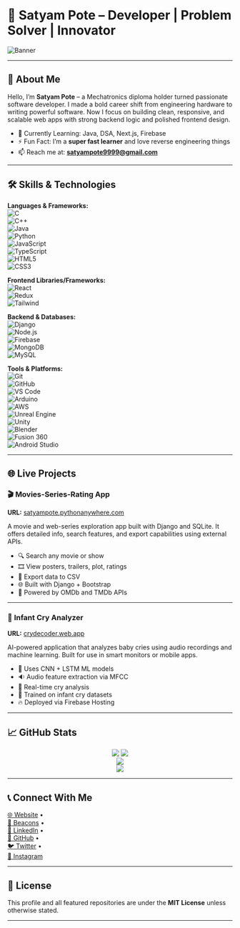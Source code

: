 # 🚀 Satyam Pote – Developer | Problem Solver | Innovator

![Banner](https://user-images.githubusercontent.com/74038190/241765440-80728820-e06b-4f96-9c9e-9df46f0cc0a5.gif)

---

## 💫 About Me

Hello, I’m **Satyam Pote** – a Mechatronics diploma holder turned passionate software developer. I made a bold career shift from engineering hardware to writing powerful software. Now I focus on building clean, responsive, and scalable web apps with strong backend logic and polished frontend design.

- 🌱 Currently Learning: Java, DSA, Next.js, Firebase
- ⚡ Fun Fact: I’m a **super fast learner** and love reverse engineering things
- 📫 Reach me at: **satyampote9999@gmail.com**

---

## 🛠️ Skills & Technologies

**Languages & Frameworks:**  
![C](https://img.shields.io/badge/c-%2300599C.svg?style=flat-square&logo=c&logoColor=white)  
![C++](https://img.shields.io/badge/c++-%2300599C.svg?style=flat-square&logo=c%2B%2B&logoColor=white)  
![Java](https://img.shields.io/badge/java-%23ED8B00.svg?style=flat-square&logo=openjdk&logoColor=white)  
![Python](https://img.shields.io/badge/python-3670A0?style=flat-square&logo=python&logoColor=ffdd54)  
![JavaScript](https://img.shields.io/badge/javascript-%23323330.svg?style=flat-square&logo=javascript&logoColor=%23F7DF1E)  
![TypeScript](https://img.shields.io/badge/TypeScript-%23007ACC.svg?style=flat-square&logo=typescript&logoColor=white)  
![HTML5](https://img.shields.io/badge/html5-%23E34F26.svg?style=flat-square&logo=html5&logoColor=white)  
![CSS3](https://img.shields.io/badge/css3-%231572B6.svg?style=flat-square&logo=css3&logoColor=white)  

**Frontend Libraries/Frameworks:**  
![React](https://img.shields.io/badge/-React-20232A?style=flat-square&logo=react)  
![Redux](https://img.shields.io/badge/-Redux-764ABC?style=flat-square&logo=redux)  
![Tailwind](https://img.shields.io/badge/-Tailwind-38B2AC?style=flat-square&logo=tailwind-css)  

**Backend & Databases:**  
![Django](https://img.shields.io/badge/-Django-092E20?style=flat-square&logo=django)  
![Node.js](https://img.shields.io/badge/-Node.js-339933?style=flat-square&logo=node-dot-js)  
![Firebase](https://img.shields.io/badge/Firebase-ffca28?style=flat-square&logo=firebase)  
![MongoDB](https://img.shields.io/badge/MongoDB-%234ea94b.svg?style=flat-square&logo=mongodb&logoColor=white)  
![MySQL](https://img.shields.io/badge/mysql-%2300000f.svg?style=flat-square&logo=mysql&logoColor=white)  

**Tools & Platforms:**  
![Git](https://img.shields.io/badge/-Git-F05032?style=flat-square&logo=git)  
![GitHub](https://img.shields.io/badge/-GitHub-181717?style=flat-square&logo=github)  
![VS Code](https://img.shields.io/badge/VS%20Code-blue?style=flat-square&logo=visual-studio-code&logoColor=white)  
![Arduino](https://img.shields.io/badge/-Arduino-00979D?style=flat-square&logo=Arduino&logoColor=white)  
![AWS](https://img.shields.io/badge/AWS-%23FF9900.svg?style=flat-square&logo=amazon-aws&logoColor=white)  
![Unreal Engine](https://img.shields.io/badge/Unreal-Engine-black?style=flat-square&logo=unrealengine)  
![Unity](https://img.shields.io/badge/Unity-000000?style=flat-square&logo=unity&logoColor=white)  
![Blender](https://img.shields.io/badge/Blender-F5792A?style=flat-square&logo=blender&logoColor=white)  
![Fusion 360](https://img.shields.io/badge/Fusion_360-FAA61A?style=flat-square&logo=autodesk&logoColor=black)  
![Android Studio](https://img.shields.io/badge/Android_Studio-3DDC84?style=flat-square&logo=android-studio&logoColor=white)

---

## 🌐 Live Projects

### 🎬 **Movies-Series-Rating App**  
**URL:** [satyampote.pythonanywhere.com](https://satyampote.pythonanywhere.com)

A movie and web-series exploration app built with Django and SQLite. It offers detailed info, search features, and export capabilities using external APIs.

- 🔍 Search any movie or show  
- 🎞️ View posters, trailers, plot, ratings  
- 📄 Export data to CSV  
- 🌐 Built with Django + Bootstrap  
- 🔌 Powered by OMDb and TMDb APIs

---

### 👶 **Infant Cry Analyzer**  
**URL:** [crydecoder.web.app](https://crydecoder.web.app/)

AI-powered application that analyzes baby cries using audio recordings and machine learning. Built for use in smart monitors or mobile apps.

- 🧠 Uses CNN + LSTM ML models  
- 🔉 Audio feature extraction via MFCC  
- 📱 Real-time cry analysis  
- 🔬 Trained on infant cry datasets  
- 🔥 Deployed via Firebase Hosting

---

## 📈 GitHub Stats

<p align="center">
  <img src="https://github-readme-stats.vercel.app/api?username=satyampote&show_icons=true&theme=radical" />
  <img src="https://github-readme-stats.vercel.app/api/top-langs/?username=satyampote&layout=compact&theme=radical" />
  <br />
  <img src="https://streak-stats.demolab.com?user=satyampote&theme=radical&border_radius=4.4" />
  <br />
  <img src="https://visitcount.itsvg.in/api?id=SatyamPote&label=Profile%20Views&color=12&icon=5&pretty=true" />
</p>

---

## 📞 Connect With Me

[🌐 Website](https://satyampote.tech) •  
[📇 Beacons](https://beacons.ai/Satyam_Pote) •  
[💼 LinkedIn](https://www.linkedin.com/in/satyam-pote) •  
[🐙 GitHub](https://github.com/SatyamPote) •  
[🐦 Twitter](https://twitter.com/satu843?s=09) •  
[📸 Instagram](https://www.instagram.com/its_illagle_haker_/)

---

## 📜 License

This profile and all featured repositories are under the **MIT License** unless otherwise stated.

---

